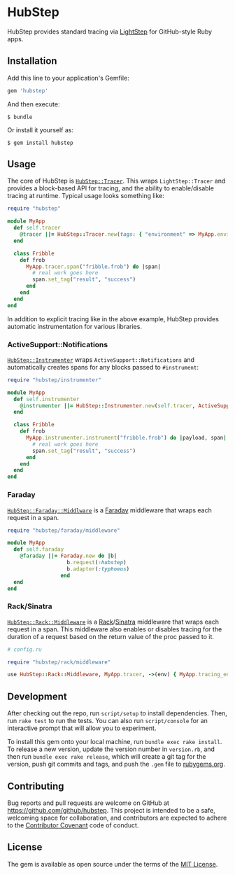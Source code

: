 # HubStep

HubStep provides standard tracing via [LightStep][] for GitHub-style Ruby apps.

[LightStep]: http://lightstep.com/

## Installation

Add this line to your application's Gemfile:

```ruby
gem 'hubstep'
```

And then execute:

    $ bundle

Or install it yourself as:

    $ gem install hubstep

## Usage

The core of HubStep is [`HubStep::Tracer`][tracer]. This wraps
`LightStep::Tracer` and provides a block-based API for tracing, and the ability
to enable/disable tracing at runtime. Typical usage looks something like:

```ruby
require "hubstep"

module MyApp
  def self.tracer
    @tracer ||= HubStep::Tracer.new(tags: { "environment" => MyApp.environment })
  end

  class Fribble
    def frob
      MyApp.tracer.span("fribble.frob") do |span|
        # real work goes here
        span.set_tag("result", "success")
      end
    end
  end
end
```

[tracer]: /lib/hubstep/tracer.rb

In addition to explicit tracing like in the above example, HubStep provides
automatic instrumentation for various libraries.

### ActiveSupport::Notifications

[`HubStep::Instrumenter`][instrumenter] wraps `ActiveSupport::Notifications`
and automatically creates spans for any blocks passed to `#instrument`:

```ruby
require "hubstep/instrumenter"

module MyApp
  def self.instrumenter
    @instrumenter ||= HubStep::Instrumenter.new(self.tracer, ActiveSupport::Notifications)
  end

  class Fribble
    def frob
      MyApp.instrumenter.instrument("fribble.frob") do |payload, span|
        # real work goes here
        span.set_tag("result", "success")
      end
    end
  end
end
```

[instrumenter]: /lib/hubstep/instrumenter.rb

### Faraday

[`HubStep::Faraday::Middlware`][fm] is a [Faraday][] middleware that wraps each
request in a span.

```ruby
require "hubstep/faraday/middleware"

module MyApp
  def self.faraday
    @faraday ||= Faraday.new do |b|
                   b.request(:hubstep)
                   b.adapter(:typhoeus)
                 end
  end
end
```

[fm]: /lib/hubstep/faraday/middleware.rb
[Faraday]: https://github.com/lostisland/faraday

### Rack/Sinatra

[`HubStep::Rack::Middleware`][rm] is a [Rack][]/[Sinatra][] middleware that wraps
each request in a span. This middleware also enables or disables tracing for
the duration of a request based on the return value of the proc passed to it.

```ruby
# config.ru

require "hubstep/rack/middleware"

use HubStep::Rack::Middleware, MyApp.tracer, ->(env) { MyApp.tracing_enabled?(env) }
```

[rm]: /lib/hubstep/rack/middleware.rb
[Rack]: http://rack.github.io/
[Sinatra]: http://www.sinatrarb.com/

## Development

After checking out the repo, run `script/setup` to install dependencies. Then, run `rake test` to run the tests. You can also run `script/console` for an interactive prompt that will allow you to experiment.

To install this gem onto your local machine, run `bundle exec rake install`. To release a new version, update the version number in `version.rb`, and then run `bundle exec rake release`, which will create a git tag for the version, push git commits and tags, and push the `.gem` file to [rubygems.org](https://rubygems.org).

## Contributing

Bug reports and pull requests are welcome on GitHub at https://github.com/github/hubstep. This project is intended to be a safe, welcoming space for collaboration, and contributors are expected to adhere to the [Contributor Covenant](http://contributor-covenant.org) code of conduct.


## License

The gem is available as open source under the terms of the [MIT License](http://opensource.org/licenses/MIT).
